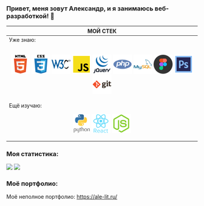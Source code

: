 ### Привет, меня зовут Александр, и я занимаюсь веб-разработкой! 👋 

<div align="center">
  
| **МОЙ СТЕК** |
| --- |
| Уже знаю:<br><br><p align="center"><img src="https://github.com/ale-lit/ale-lit/blob/main/icons/html.svg" alt="HTML5" title="HTML5" height="50"> <img src="https://github.com/ale-lit/ale-lit/blob/main/icons/css.svg" alt="CSS3" title="CSS3" height="50"> <img src="https://github.com/ale-lit/ale-lit/blob/main/icons/w3c.svg" alt="W3C Validator" title="Корректная, кроссбраузерная вёрстка" height="50"> <img src="https://github.com/ale-lit/ale-lit/blob/main/icons/js.svg" alt="JavaScript" title="JavaScript" height="50"> <img src="https://github.com/ale-lit/ale-lit/blob/main/icons/jquery.svg" alt="jQuery" title="jQuery" height="50"> <img src="https://github.com/ale-lit/ale-lit/blob/main/icons/php.svg" alt="PHP" title="PHP" height="50"> <img src="https://github.com/ale-lit/ale-lit/blob/main/icons/mysql.svg" alt="MySQL" title="MySQL" height="50"> <img src="https://github.com/ale-lit/ale-lit/blob/main/icons/figma.svg" alt="Figma" title="Figma" height="50"> <img src="https://github.com/ale-lit/ale-lit/blob/main/icons/photoshop.svg" alt="Adobe Photoshop" title="Adobe Photoshop" height="50"> <img src="https://github.com/ale-lit/ale-lit/blob/main/icons/git.svg" alt="Git" title="Git" height="50"></p>
Ещё изучаю:<br><p align="center"><img src="https://github.com/ale-lit/ale-lit/blob/main/icons/python.svg" alt="Python" title="Python" height="50"> <img src="https://github.com/ale-lit/ale-lit/blob/main/icons/react.svg" alt="React" title="React" height="50"> <img src="https://github.com/ale-lit/ale-lit/blob/main/icons/nodejs.svg" alt="NodeJS" title="NodeJS" height="50"></p> |
  
</div>

 
### Моя статистика:

<img src="https://github-readme-stats.vercel.app/api?username=ale-lit&hide=contribs&show_icons=true" height="140"> <img src="https://github-readme-stats.vercel.app/api/top-langs/?username=ale-lit&layout=compact" height="140">

### Моё портфолио:

Моё неполное портфолио: https://ale-lit.ru/
